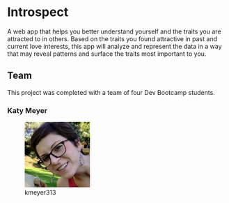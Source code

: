 # Introspect

A web app that helps you better understand yourself and the traits you are attracted to in others. Based on the traits you found attractive in past and current love interests, this app will analyze and represent the data in a way that may reveal patterns and surface the traits most important to you.

## Team

This project was completed with a team of four Dev Bootcamp students.

### Katy Meyer

<figure>
  <img src="imgs/katie_meyer.jpeg" alt="Katy Meyer" height="150">
  <figcaption>kmeyer313</figcaption>
</figure>
<!-- ![Katy Meyer](imgs/katie_meyer.jpeg =100) -->
<!--
###Tori Huang

torihuang:
![Tori Huang](imgs/tori_huang.jpeg =100)

###Eric Tenza

tenzaej:
![Eric Tenza](imgs/eric_tenza.jpeg =100)

###Jones Melton

shavah:
![Jones Melton](imgs/jones_melton.jpeg =100)

###Tyler Doerschuk

ty-doerschuk:
![Tyler Doerschuk](imgs/tyler_d.png =100) -->

## Stack

Introspect backend was created and accessed with MongoDB and the Mongoid Gem. The app is built with Ruby on Rails and JavaScript. D3 helped us build the beautiful visual representations of our users' data. Bootstrap helped us quickly build the frontend.

##
